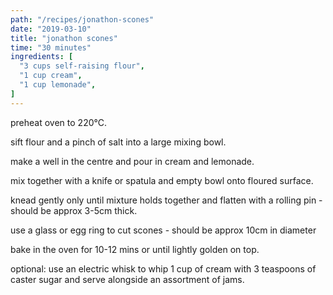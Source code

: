 ```yaml
---
path: "/recipes/jonathon-scones"
date: "2019-03-10"
title: "jonathon scones"
time: "30 minutes"
ingredients: [
  "3 cups self-raising flour",
  "1 cup cream",
  "1 cup lemonade",
]
---
```


preheat oven to 220°C.

sift flour and a pinch of salt into a large mixing bowl.

make a well in the centre and pour in cream and lemonade.

mix together with a knife or spatula and empty bowl onto floured surface.

knead gently only until mixture holds together and flatten with a rolling pin - should be approx 3-5cm thick.

use a glass or egg ring to cut scones - should be approx 10cm in diameter

bake in the oven for 10-12 mins or until lightly golden on top.

optional: use an electric whisk to whip 1 cup of cream with 3 teaspoons of caster sugar and serve alongside an assortment of jams.